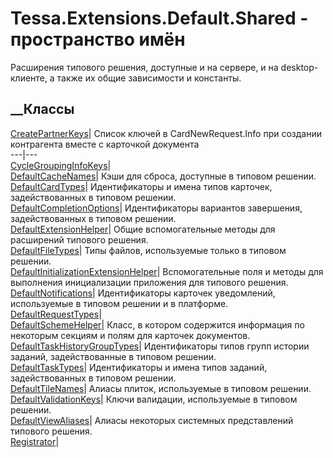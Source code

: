 # Tessa.Extensions.Default.Shared - пространство имён
Расширения типового решения, доступные и на сервере, и на desktop-клиенте, а
также их общие зависимости и константы.
##  __Классы
[CreatePartnerKeys](T_Tessa_Extensions_Default_Shared_CreatePartnerKeys.htm)|
Список ключей в CardNewRequest.Info при создании контрагента вместе с
карточкой документа  
---|---  
[CycleGroupingInfoKeys](T_Tessa_Extensions_Default_Shared_CycleGroupingInfoKeys.htm)|  
[DefaultCacheNames](T_Tessa_Extensions_Default_Shared_DefaultCacheNames.htm)|
Кэши для сброса, доступные в типовом решении.  
[DefaultCardTypes](T_Tessa_Extensions_Default_Shared_DefaultCardTypes.htm)|
Идентификаторы и имена типов карточек, задействованных в типовом решении.  
[DefaultCompletionOptions](T_Tessa_Extensions_Default_Shared_DefaultCompletionOptions.htm)|
Идентификаторы вариантов завершения, задействованных в типовом решении.  
[DefaultExtensionHelper](T_Tessa_Extensions_Default_Shared_DefaultExtensionHelper.htm)|
Общие вспомогательные методы для расширений типового решения.  
[DefaultFileTypes](T_Tessa_Extensions_Default_Shared_DefaultFileTypes.htm)|
Типы файлов, используемые только в типовом решении.  
[DefaultInitializationExtensionHelper](T_Tessa_Extensions_Default_Shared_DefaultInitializationExtensionHelper.htm)|
Вспомогательные поля и методы для выполнения инициализации приложения для
типового решения.  
[DefaultNotifications](T_Tessa_Extensions_Default_Shared_DefaultNotifications.htm)|
Идентификаторы карточек уведомлений, используемые в типовом решении и в
платформе.  
[DefaultRequestTypes](T_Tessa_Extensions_Default_Shared_DefaultRequestTypes.htm)|  
[DefaultSchemeHelper](T_Tessa_Extensions_Default_Shared_DefaultSchemeHelper.htm)|
Класс, в котором содержится информация по некоторым секциям и полям для
карточек документов.  
[DefaultTaskHistoryGroupTypes](T_Tessa_Extensions_Default_Shared_DefaultTaskHistoryGroupTypes.htm)|
Идентификаторы типов групп истории заданий, задействованные в типовом решении.  
[DefaultTaskTypes](T_Tessa_Extensions_Default_Shared_DefaultTaskTypes.htm)|
Идентификаторы и имена типов заданий, задействованных в типовом решении.  
[DefaultTileNames](T_Tessa_Extensions_Default_Shared_DefaultTileNames.htm)|
Алиасы плиток, используемые в типовом решении.  
[DefaultValidationKeys](T_Tessa_Extensions_Default_Shared_DefaultValidationKeys.htm)|
Ключи валидации, используемые в типовом решении.  
[DefaultViewAliases](T_Tessa_Extensions_Default_Shared_DefaultViewAliases.htm)|
Алиасы некоторых системных представлений типового решения.  
[Registrator](T_Tessa_Extensions_Default_Shared_Registrator.htm)|
